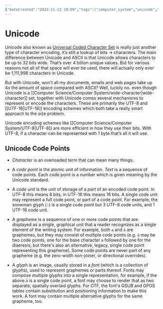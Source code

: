 ```yaml
---
{"dateCreated":"2022-11-22 19:09","tags":["computer_system","unicode","encoding"],"pageDirection":"ltr","dg-publish":true,"permalink":"/computer-science/computer-system/unicode/","dgPassFrontmatter":true}
---
```



# Unicode

Unicode also known as [Universal Coded Character Set](https://en.wikipedia.org/wiki/Universal_Coded_Character_Set) is really just another type of character encoding, it’s still a lookup of bits -> characters. The main difference between Unicode and ASCII is that Unicode allows characters to be up to 32 bits wide. That’s over 4 billion unique values. But for various reasons not all of that space will ever be used, there will actually only ever be 1,111,998 characters in Unicode.

But with Unicode, won’t all my documents, emails and web pages take up 4x the amount of space compared with ASCII? Well, luckily no. even though Unicode is a [[Computer Science/Computer System/wide-character\|wide-character]] set, together with Unicode comes several mechanisms to represent or encode the characters. These are primarily the UTF-8 and [[UTF-16\|UTF-16]] encoding schemes which both take a really smart approach to the size problem.

Unicode encoding schemes like [[Computer Science/Computer System/UTF-8\|UTF-8]] are more efficient in how they use their bits. With UTF-8, if a character can be represented with 1 byte that’s all it will use.

## Unicode Code Points
-   _Character_ is an overloaded term that can mean many things.
    
-   A _code point_ is the atomic unit of information. _Text_ is a sequence of code points. Each code point is a number which is given meaning by the Unicode standard.
    
-   A _code unit_ is the unit of storage of a _part_ of an encoded code point. In UTF-8 this means 8 bits, in UTF-16 this means 16 bits. A single code unit may represent a full code point, or part of a code point. For example, the snowman glyph (`☃`) is a single code point but 3 UTF-8 code units, and 1 UTF-16 code unit.
    
-   A _grapheme_ is a sequence of one or more code points that are displayed as a single, graphical unit that a reader recognizes as a single element of the writing system. For example, both `a` and `ä` are graphemes, but they may consist of multiple code points (e.g. `ä` may be two code points, one for the base character `a` followed by one for the diaeresis; but there's also an alternative, legacy, single code point representing this grapheme). Some code points are never part of any grapheme (e.g. the zero-width non-joiner, or directional overrides).
    
-   A _glyph_ is an image, usually stored in a _font_ (which is a collection of glyphs), used to represent graphemes or parts thereof. Fonts may compose multiple glyphs into a single representation, for example, if the above `ä` is a single code point, a font may choose to render that as two separate, spatially overlaid glyphs. For OTF, the font's GSUB and GPOS tables contain substitution and positioning information to make this work. A font may contain multiple alternative glyphs for the same grapheme, too.

